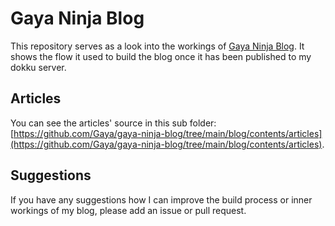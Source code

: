 # Gaya Ninja Blog
This repository serves as a look into the workings of [Gaya Ninja Blog](https://blog.gaya.ninja). It shows the flow it
used to build the blog once it has been published to my dokku server.

## Articles
You can see the articles' source in this sub folder: [https://github.com/Gaya/gaya-ninja-blog/tree/main/blog/contents/articles](https://github.com/Gaya/gaya-ninja-blog/tree/main/blog/contents/articles).

## Suggestions
If you have any suggestions how I can improve the build process or inner workings of my blog, please add an issue or
pull request.

